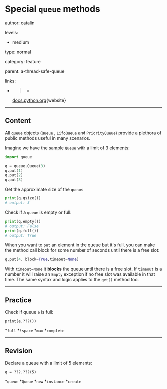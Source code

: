 # Special `queue` methods
author: catalin

levels:

  - medium

type: normal

category: feature

parent: a-thread-safe-queue

links:

  - >-
    [docs.python.org](https://docs.python.org/3.5/library/queue.html#queue-objects){website}

---
## Content

All `queue` objects (`Queue` , `LifoQueue` and `PriorityQueue`) provide a plethora of public methods useful in many scenarios.

Imagine we have the sample `Queue` with a limit of 3 elements:
```python
import queue

q = queue.Queue(3)
q.put(1)
q.put(2)
q.put(3)

```

Get the approximate size of the `queue`:
```python
print(q.qsize())
# output: 3

```

Check if a `queue` is empty or full:
``` python
print(q.empty())
# output: False
print(q.full())
# output: True

```
When you want to `put`  an element in the queue but it's full, you can make the method call block for some number of seconds until there is a free slot:
```python
q.put(4, block=True,timeout=None)

```
With `timeout=None` it **blocks** the queue until there is a free slot. If `timeout` is a number it will raise  an `Empty` exception if no free slot was available in that time.  The same syntax and logic applies to the `get()` method too.

---
## Practice

Check if queue `e` is full:

```
print(e.???())
```
*`full`
*`!space`
*`max`
*`complete`

---
## Revision

Declare a queue with a limit of 5 elements:

```
q = ???.???(5)
```
*`queue`
*`Queue`
*`new`
*`instance`
*`create`
